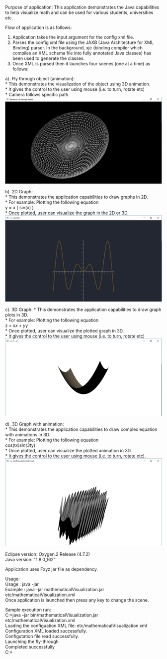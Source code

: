 Purpose of application:
This application demonstrates the Java capabilities to help visualize math and can be used for various students, universities etc.

Flow of application is as follows:
1. Application takes the input argument for the config xml file.
2. Parses the config xml file using the JAXB (Java Architecture for XML Binding) parser. In the background, xjc (binding compiler which compiles an XML schema file into fully annotated Java classes) has been used to generate the classes.
3. Once XML is parsed then it launches four scenes (one at a time) as follows:

a). Fly through object (animation):  
	* This demonstrates the visualization of the object using 3D animation.   
	* It gives the control to the user using mouse (i.e. to turn, rotate etc)  
	* Camera follows specific path.  
![alt text](https://github.com/comrench/MathematicalVisualization/blob/master/dist/sample/FlyThroughObject.jpg)

b). 2D Graph:  
	* This demonstrates the application capabilities to draw graphs in 2D.  
	* For example: Plotting the following equation	  
		y = x ( sin(x) )  
	* Once plotted, user can visualize the graph in the 2D or 3D.  
![alt text](https://github.com/comrench/MathematicalVisualization/blob/master/dist/sample/Graph2D.jpg)

c). 3D Graph:
	* This demonstrates the application capabilities to draw graph plots in 3D.  
	* For example: Plotting the following equation  
		z = x*x + y*y  
	* Once plotted, user can visualize the plotted graph in 3D.  
	* It gives the control to the user using mouse (i.e. to turn, rotate etc)  
![alt text](https://github.com/comrench/MathematicalVisualization/blob/master/dist/sample/Graph3D.jpg)

d). 3D Graph with animation:  
	* This demonstrates the application capabilities to draw complex equation with animations in 3D.  
	* For example: Plotting the following equation  
		cos(t*x)*sin(3*t*y)  
	* Once plotted, user can visualize the plotted animation in 3D.  
	* It gives the control to the user using mouse (i.e. to turn, rotate etc).  
![alt text](https://github.com/comrench/MathematicalVisualization/blob/master/dist/sample/Graph3D_Animation.jpg)


Eclipse version: Oxygen.2 Release (4.7.2)  
Java version: "1.8.0_162"  

Application uses Fxyz jar file as dependency.  

Usage:   
Usage   : java -jar <jarFile> <inputXmlFile>  
Example : java -jar mathematicalVisualization.jar etc/mathematicalVisualization.xml  
Once application is launched then press any key to change the scene.  
  
Sample execution run:  
C:\>java -jar bin/mathematicalVisualization.jar etc/mathematicalVisualization.xml  
Loading the configuation XML file: etc/mathematicalVisualization.xml  
Configuration XML loaded successfully.  
Configutation file read successfully.  
Launching the fly-through  
Completed successfully  
C:\>  